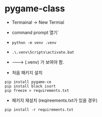 # pygame-class

- Termainal -> New Termial
- command prompt 열기`
- `python -m venv .venv`
- `.\.venv\Scripts\activate.bat`
- ---> (.venv) 가 보여야 함.

- 처음 패키지 설치
```shell
pip install pygame-ce
pip install black isort
pip freeze > requirements.txt
```

- 패키지 재설치 (reqireements.txt가 있을 경우)
```shell
pip install -r requirements.txt
```